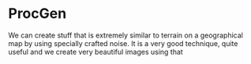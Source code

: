 # ProcGen

We can create stuff that is extremely similar to terrain on a geographical map by using specially crafted noise. It is a very good technique, quite useful and we create
very beautiful images using that

